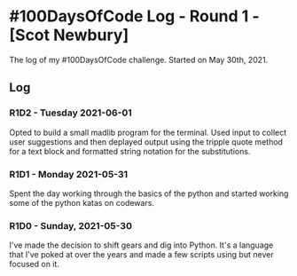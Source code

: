 # #100DaysOfCode Log - Round 1 - [Scot Newbury]

The log of my #100DaysOfCode challenge. Started on May 30th, 2021.

## Log

### R1D2 - Tuesday 2021-06-01
Opted to build a small madlib program for the terminal. Used input to collect user suggestions and then deplayed output using the tripple quote method for a text block and formatted string notation for the substitutions.

### R1D1 - Monday 2021-05-31
Spent the day working through the basics of the python and started working some of the python katas on codewars.

### R1D0 - Sunday, 2021-05-30
I've  made the decision to shift gears and dig into Python. It's a language that I've poked at over the years and made a few scripts using but never focused on it.
